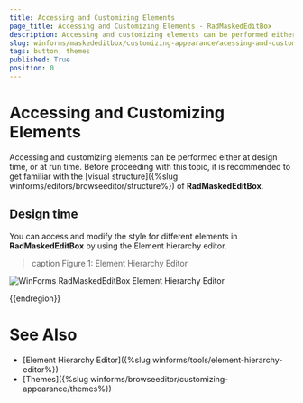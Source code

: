 ```yaml
---
title: Accessing and Customizing Elements
page_title: Accessing and Customizing Elements - RadMaskedEditBox
description: Accessing and customizing elements can be performed either at design time, or at run time
slug: winforms/maskededitbox/customizing-appearance/acessing-and-customizing-appearance
tags: button, themes
published: True
position: 0
---
```


# Accessing and Customizing Elements

Accessing and customizing elements can be performed either at design time, or at run time. Before proceeding with this topic, it is recommended to get familiar with the [visual structure]({%slug winforms/editors/browseeditor/structure%}) of __RadMaskedEditBox__.

## Design time

You can access and modify the style for different elements in __RadMaskedEditBox__ by using the Element hierarchy editor.

>caption Figure 1: Element Hierarchy Editor

![WinForms RadMaskedEditBox Element Hierarchy Editor](images/radmaskededitbox-customizing-appearance-customizing-appearance001.png.png)

{{endregion}} 

# See Also 

* [Element Hierarchy Editor]({%slug winforms/tools/element-hierarchy-editor%})
* [Themes]({%slug winforms/browseeditor/customizing-appearance/themes%})
